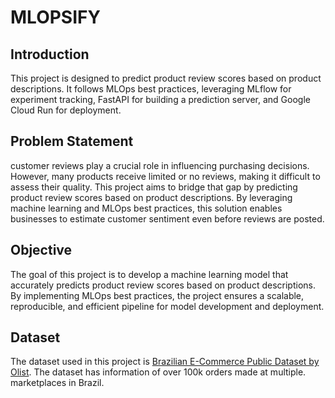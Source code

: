 # MLOPSIFY

## Introduction
This project is designed to predict product review scores based on product descriptions. 
It follows MLOps best practices, leveraging MLflow for experiment tracking, FastAPI for building a prediction server, and Google Cloud Run for deployment.

## Problem Statement
customer reviews play a crucial role in influencing purchasing decisions. However, many products receive limited or no reviews, making it difficult to assess their quality. 
This project aims to bridge that gap by predicting product review scores based on product descriptions. By leveraging machine learning and MLOps best practices, this solution enables businesses to estimate customer sentiment even before reviews are posted. 

## Objective
The goal of this project is to develop a machine learning model that accurately predicts product review scores based on product descriptions. By implementing MLOps best practices, the project ensures a scalable, reproducible, and efficient pipeline for model development and deployment.

## Dataset
The dataset used in this project is [Brazilian E-Commerce Public Dataset by Olist](https://www.kaggle.com/datasets/olistbr/brazilian-ecommerce). The dataset has information of over 100k orders made at multiple. marketplaces in Brazil.

